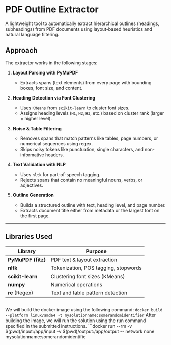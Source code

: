 #  PDF Outline Extractor

A lightweight tool to automatically extract hierarchical outlines (headings, subheadings) from PDF documents using layout-based heuristics and natural language filtering.


##  Approach

The extractor works in the following stages:

1. **Layout Parsing with PyMuPDF**
   - Extracts spans (text elements) from every page with bounding boxes, font size, and content.

2. **Heading Detection via Font Clustering**
   - Uses `KMeans` from `scikit-learn` to cluster font sizes.
   - Assigns heading levels (`H1`, `H2`, `H3`, etc.) based on cluster rank (larger = higher level).

3. **Noise & Table Filtering**
   - Removes spans that match patterns like tables, page numbers, or numerical sequences using regex.
   - Skips noisy tokens like punctuation, single characters, and non-informative headers.

4. **Text Validation with NLP**
   - Uses `nltk` for part-of-speech tagging.
   - Rejects spans that contain no meaningful nouns, verbs, or adjectives.

5. **Outline Generation**
   - Builds a structured outline with text, heading level, and page number.
   - Extracts document title either from metadata or the largest font on the first page.

---

## Libraries Used

| Library           | Purpose                            |
|------------------|------------------------------------|
| **PyMuPDF (fitz)**| PDF text & layout extraction       |
| **nltk**          | Tokenization, POS tagging, stopwords |
| **scikit-learn**  | Clustering font sizes (KMeans)     |
| **numpy**         | Numerical operations               |
| **re** (Regex)    | Text and table pattern detection   |

 ##
We will build the docker image using the following command: ```docker build --platform linux/amd64 -t mysolutionname:somerandomidentifier``` After building the image, we will run the solution using the run command specified in the submitted instructions. ```docker run --rm -v $(pwd)/input:/app/input -v $(pwd)/output:/app/output -- network none mysolutionname:somerandomidentifie  
